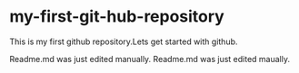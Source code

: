 # my-first-git-hub-repository
This is my first github repository.Lets get started with github.

Readme.md was just edited manually.
Readme.md was just edited maually.

